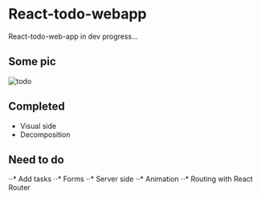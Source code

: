 # React-todo-webapp
React-todo-web-app in dev progress...

Some pic
------
![todo](https://cloud.githubusercontent.com/assets/23314692/24072811/6b3f3c16-0bf5-11e7-9597-443c8f18155e.jpg)

## Completed
- Visual side
- Decomposition

## Need to do
⋅⋅* Add tasks
⋅⋅* Forms
⋅⋅* Server side
⋅⋅* Animation
⋅⋅* Routing with React Router
